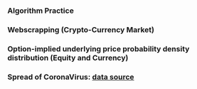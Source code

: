### Algorithm Practice
### Webscrapping (Crypto-Currency Market)
### Option-implied underlying price probability density distribution (Equity and Currency)
### Spread of CoronaVirus: [data source](https://gisanddata.maps.arcgis.com/apps/opsdashboard/index.html#/bda7594740fd40299423467b48e9ecf6?utm_source=vancouver%20is%20awesome&utm_campaign=vancouver%20is%20awesome&utm_medium=referral)